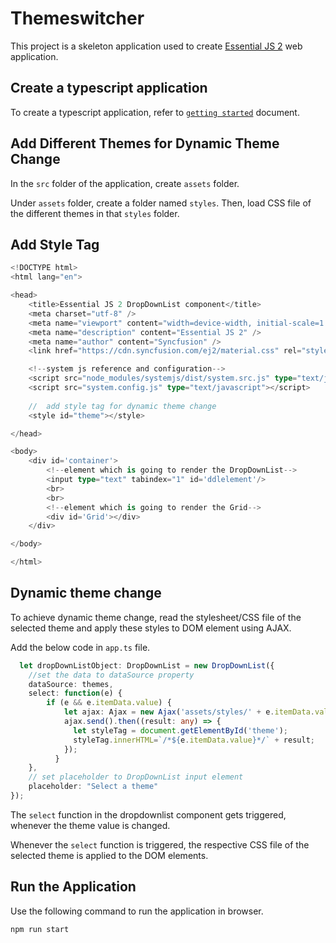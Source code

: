 # Themeswitcher

This project is a skeleton application used to create [Essential JS 2](https://www.syncfusion.com/products/essential-js2) web application.

## Create a typescript application

To create a typescript application, refer to [`getting started`](https://ej2.syncfusion.com/documentation/drop-down-list/getting-started/) document.

## Add Different Themes for Dynamic Theme Change

In the `src` folder of the application, create `assets` folder. 

Under `assets` folder, create a folder named `styles`. Then, load CSS file of the different themes in that `styles` folder. 

## Add Style Tag 

```typescript
<!DOCTYPE html>
<html lang="en">

<head>
    <title>Essential JS 2 DropDownList component</title>
    <meta charset="utf-8" />
    <meta name="viewport" content="width=device-width, initial-scale=1.0, user-scalable=no" />
    <meta name="description" content="Essential JS 2" />
    <meta name="author" content="Syncfusion" />
    <link href="https://cdn.syncfusion.com/ej2/material.css" rel="stylesheet">

    <!--system js reference and configuration-->
    <script src="node_modules/systemjs/dist/system.src.js" type="text/javascript"></script>
    <script src="system.config.js" type="text/javascript"></script>
     
    //  add style tag for dynamic theme change
    <style id="theme"></style>

</head>

<body>
    <div id='container'>
        <!--element which is going to render the DropDownList-->
        <input type="text" tabindex="1" id='ddlelement'/>
        <br>
        <br>
        <!--element which is going to render the Grid-->
        <div id='Grid'></div>   
    </div>

</body>

</html>

```

## Dynamic theme change 

To achieve dynamic theme change, read the stylesheet/CSS file of the selected theme and apply these styles to DOM element using AJAX.

Add the below code in `app.ts` file.

```typescript
  let dropDownListObject: DropDownList = new DropDownList({
    //set the data to dataSource property
    dataSource: themes,
    select: function(e) {
        if (e && e.itemData.value) {
            let ajax: Ajax = new Ajax('assets/styles/' + e.itemData.value + '.css', 'GET', true);
            ajax.send().then((result: any) => {
              let styleTag = document.getElementById('theme');
              styleTag.innerHTML=`/*${e.itemData.value}*/` + result;
            });
          }
    },
    // set placeholder to DropDownList input element
    placeholder: "Select a theme"
});

```

The `select` function in the dropdownlist component gets triggered, whenever the theme value is changed.

Whenever the `select` function is triggered, the respective CSS file of the selected theme is applied to the DOM elements.

## Run the Application

Use the following command to run the application in browser.

```
npm run start
```

